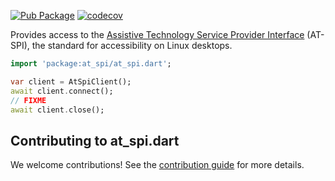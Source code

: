[![Pub Package](https://img.shields.io/pub/v/at_spi.svg)](https://pub.dev/packages/at_spi)
[![codecov](https://codecov.io/gh/canonical/at_spi.dart/branch/main/graph/badge.svg?token=6P72PJAA7F)](https://codecov.io/gh/canonical/at_spi.dart)

Provides access to the [Assistive Technology Service Provider Interface](https://en.wikipedia.org/wiki/Assistive_Technology_Service_Provider_Interface) (AT-SPI), the standard for accessibility on Linux desktops.

```dart
import 'package:at_spi/at_spi.dart';

var client = AtSpiClient();
await client.connect();
// FIXME
await client.close();
```

## Contributing to at_spi.dart

We welcome contributions! See the [contribution guide](CONTRIBUTING.md) for more details.
